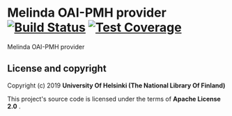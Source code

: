 # Melinda OAI-PMH provider [![Build Status](https://travis-ci.org/NatLibFi/melinda-oai-pmh-provider.svg)](https://travis-ci.org/NatLibFi/melinda-oai-pmh-provider) [![Test Coverage](https://codeclimate.com/github/NatLibFi/melinda-oai-pmh-provider/badges/coverage.svg)](https://codeclimate.com/github/NatLibFi/melinda-oai-pmh-provider/coverage)

Melinda OAI-PMH provider

## License and copyright

Copyright (c) 2019 **University Of Helsinki (The National Library Of Finland)**

This project's source code is licensed under the terms of **Apache License 2.0** .

